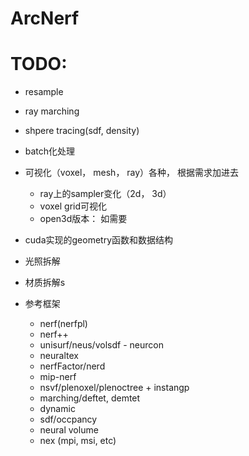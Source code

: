 # ArcNerf


# TODO:
- resample
- ray marching
- shpere tracing(sdf, density)
- batch化处理
- 可视化（voxel， mesh， ray）各种， 根据需求加进去
  - ray上的sampler变化（2d， 3d）
  - voxel grid可视化
  - open3d版本： 如需要
- cuda实现的geometry函数和数据结构

- 光照拆解
- 材质拆解s


- 参考框架
  - nerf(nerfpl)
  - nerf++
  - unisurf/neus/volsdf - neurcon
  - neuraltex
  - nerfFactor/nerd
  - mip-nerf
  - nsvf/plenoxel/plenoctree + instangp
  - marching/deftet, demtet
  - dynamic
  - sdf/occpancy
  - neural volume
  - nex (mpi, msi, etc)
